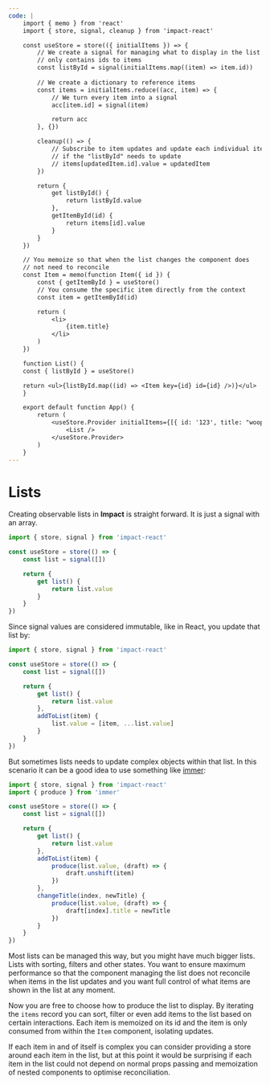```yaml
---
code: |
    import { memo } from 'react'
    import { store, signal, cleanup } from 'impact-react'

    const useStore = store(({ initialItems }) => {
        // We create a signal for managing what to display in the list. It
        // only contains ids to items
        const listById = signal(initialItems.map((item) => item.id))
        
        // We create a dictionary to reference items
        const items = initialItems.reduce((acc, item) => {
            // We turn every item into a signal
            acc[item.id] = signal(item)

            return acc
        }, {})

        cleanup(() => {
            // Subscribe to item updates and update each individual item. Evaluate
            // if the "listById" needs to update
            // items[updatedItem.id].value = updatedItem
        })

        return {
            get listById() {
                return listById.value
            },
            getItemById(id) {
                return items[id].value
            }
        }
    })

    // You memoize so that when the list changes the component does
    // not need to reconcile
    const Item = memo(function Item({ id }) {
        const { getItemById } = useStore()
        // You consume the specific item directly from the context
        const item = getItemById(id)

        return (
            <li>
                {item.title}
            </li>
        )
    })

    function List() {
    const { listById } = useStore()

    return <ul>{listById.map((id) => <Item key={id} id={id} />)}</ul>
    }

    export default function App() {
        return (
            <useStore.Provider initialItems={[{ id: '123', title: "woop" }]}>
                <List />
            </useStore.Provider>
        )
    }
---
```


# Lists

Creating observable lists in **Impact** is straight forward. It is just a signal with an array.

```ts
import { store, signal } from 'impact-react'

const useStore = store(() => {
    const list = signal([])

    return {
        get list() {
            return list.value
        }
    }
})
```

Since signal values are considered immutable, like in React, you update that list by:

```ts
import { store, signal } from 'impact-react'

const useStore = store(() => {
    const list = signal([])

    return {
        get list() {
            return list.value
        },
        addToList(item) {
            list.value = [item, ...list.value]
        }
    }
})
```

But sometimes lists needs to update complex objects within that list. In this scenario it can be a good idea to use something like [immer](https://immerjs.github.io/immer/):


```ts
import { store, signal } from 'impact-react'
import { produce } from 'immer'

const useStore = store(() => {
    const list = signal([])

    return {
        get list() {
            return list.value
        },
        addToList(item) {
            produce(list.value, (draft) => {
                draft.unshift(item)
            })
        },
        changeTitle(index, newTitle) {
            produce(list.value, (draft) => {
                draft[index].title = newTitle
            })
        }
    }
})
```

Most lists can be managed this way, but you might have much bigger lists. Lists with sorting, filters and other  states. You want to ensure maximum performance so that the component managing the list does not reconcile when items in the list updates and you want full control of what items are shown in the list at any moment.

<ClientOnly>
  <Playground />
</ClientOnly>

Now you are free to choose how to produce the list to display. By iterating the `items` record you can sort, filter or even add items to the list based on certain interactions. Each item is memoized on its id and the item is only consumed from within the `Item` component, isolating updates.

If each item in and of itself is complex you can consider providing a store around each item in the list, but at this point it would be surprising if each item in the list could not depend on normal props passing and memoization of nested components to optimise reconciliation.
